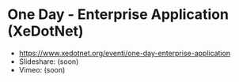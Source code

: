 # One Day - Enterprise Application (XeDotNet)
* https://www.xedotnet.org/eventi/one-day-enterprise-application
* Slideshare: (soon)
* Vimeo: (soon)
